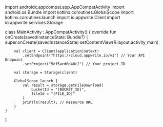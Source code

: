 import androidx.appcompat.app.AppCompatActivity
import android.os.Bundle
import kotlinx.coroutines.GlobalScope
import kotlinx.coroutines.launch
import io.appwrite.Client
import io.appwrite.services.Storage

class MainActivity : AppCompatActivity() {
    override fun onCreate(savedInstanceState: Bundle?) {
        super.onCreate(savedInstanceState)
        setContentView(R.layout.activity_main)

        val client = Client(applicationContext)
            .setEndpoint("https://cloud.appwrite.io/v1") // Your API Endpoint
            .setProject("5df5acd0d48c2") // Your project ID

        val storage = Storage(client)

        GlobalScope.launch {
            val result = storage.getFileDownload(
                bucketId = "[BUCKET_ID]",
                fileId = "[FILE_ID]"
            )
            println(result); // Resource URL        
        }
    }
}